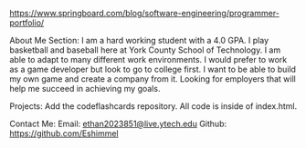 
https://www.springboard.com/blog/software-engineering/programmer-portfolio/

About Me Section:
I am a hard working student with a 4.0 GPA. I play basketball and baseball here at York County School of Technology. I am able to adapt to many different work environments. I would prefer to work as a game developer but look to go to college first. I want to be able to build my own game and create a company from it. Looking for employers that will help me succeed in achieving my goals.

Projects:
Add the codeflashcards repository. All code is inside of index.html.

Contact Me: 
Email: ethan2023851@live.ytech.edu
Github: https://github.com/Eshimmel
